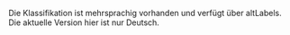 Die Klassifikation ist mehrsprachig vorhanden und verfügt über altLabels. Die aktuelle Version hier ist nur Deutsch.
